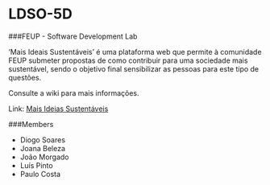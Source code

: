 # LDSO-5D

###FEUP - Software Development Lab

‘Mais Ideais Sustentáveis’ é uma plataforma web que permite à comunidade FEUP submeter propostas de como contribuir para uma sociedade mais sustentável, sendo o objetivo final sensibilizar as pessoas para este tipo de questões.

Consulte a wiki para mais informações.

Link: [Mais Ideias Sustentáveis](http://192.168.58.83/)

###Members
- Diogo Soares
- Joana Beleza
- João Morgado
- Luís Pinto
- Paulo Costa

